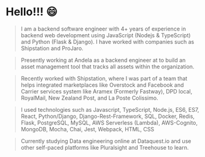 # Hello!!! 😄

> I am a backend software engineer with 4+ years of experience in  backend web development using JavaScript (Nodejs & TypeScript) and Python (Flask & Django). I have worked with companies such as Shipstation and ProJaro.

> Presently working at Andela as a backend engineer at to build an asset management tool that tracks all assets within the organization.

> Recently worked with Shipstation, where I was part of a team that helps integrated marketplaces like Overstock and Facebook and Carrier services system like Aramex (Formerly Fastway), DPD local, RoyalMail, New Zealand Post, and La Poste Colissimo.

> I used technologies such as Javascript, TypeScript, Node.js, ES6, ES7, React, Python/Django, Django-Rest-Framework, SQL, Docker, Redis, Flask, PostgreSQL, MySQL, AWS Serverless (Lambda), AWS-Cognito, MongoDB, Mocha, Chai, Jest, Webpack, HTML, CSS

> Currently studying Data engineering online at Dataquest.io and use other self-paced platforms like Pluralsight and Treehouse to learn.

<!--
**QUDUSKUNLE/QUDUSKUNLE** is a ✨ _special_ ✨ repository because its `README.md` (this file) appears on your GitHub profile.

Here are some ideas to get you started:

- 🔭 I’m currently working on ...
- 🌱 I’m currently learning ...
- 👯 I’m looking to collaborate on ...
- 🤔 I’m looking for help with ...
- 💬 Ask me about ...
- 📫 How to reach me: ...
- 😄 Pronouns: ...
- ⚡ Fun fact: ...
-->
